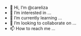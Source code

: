 - 👋 Hi, I’m @careliza
- 👀 I’m interested in ...
- 🌱 I’m currently learning ...
- 💞️ I’m looking to collaborate on ...
- 📫 How to reach me ...

<!---
careliza/careliza is a ✨ special ✨ repository because its `README.md` (this file) appears on your GitHub profile.
You can click the Preview link to take a look at your changes.
--->
